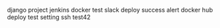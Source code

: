 django project jenkins docker test
slack deploy success alert
docker hub deploy test setting
ssh test42
